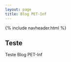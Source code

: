 ```yaml
---
layout: page
title: Blog PET-Inf
---
```

{% include navheader.html %}

<div class="col-lg-12 text-center">
	<h2 class="section-heading text-uppercase">Teste</h2>
</div>

Teste Blog PET-Inf